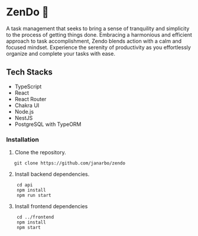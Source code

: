 # ZenDo 🪷
A task management that seeks to bring a sense of tranquility and simplicity to the process of getting things done. Embracing a harmonious and efficient approach to task accomplishment, Zendo blends action with a calm and focused mindset. Experience the serenity of productivity as you effortlessly organize and complete your tasks with ease.

## Tech Stacks
- TypeScript
- React
- React Router
- Chakra UI
- Node.js
- NestJS
- PostgreSQL with TypeORM

### Installation

1. Clone the repository.
```
   git clone https://github.com/janarbo/zendo
```

2. Install backend dependencies.
```
    cd api
    npm install
    npm run start
```

3. Install frontend dependencies
```
    cd ../frontend
    npm install
    npm start
```
